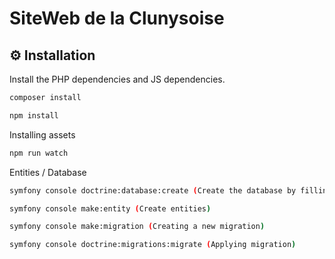 # SiteWeb de la Clunysoise

⚙️ Installation
--------------

Install the PHP dependencies and JS dependencies.
```sh
composer install
```
```sh
npm install
```

Installing assets
```sh
npm run watch
```

Entities / Database
```sh
symfony console doctrine:database:create (Create the database by filling in the. ENV)
```
```sh
symfony console make:entity (Create entities)
```
```sh
symfony console make:migration (Creating a new migration)
```
```sh
symfony console doctrine:migrations:migrate (Applying migration)
```